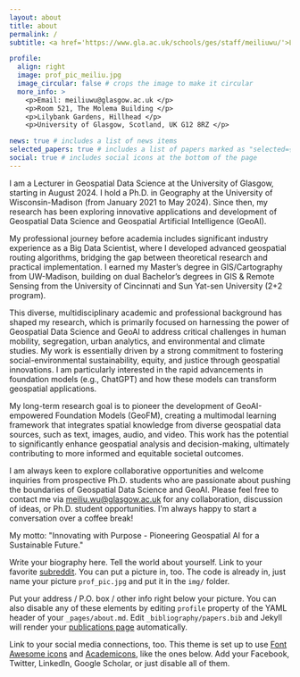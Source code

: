 ```yaml
---
layout: about
title: about
permalink: /
subtitle: <a href='https://www.gla.ac.uk/schools/ges/staff/meiliuwu/'>Lectuer/Assistant Professor in Geospatial Data Science</a>, School of Geographical and Earth Sciences, University of Glasgow 

profile:
  align: right
  image: prof_pic_meiliu.jpg
  image_circular: false # crops the image to make it circular
  more_info: >
    <p>Email: meiliuwu@glasgow.ac.uk </p>
    <p>Room 521, The Molema Building </p>
    <p>Lilybank Gardens, Hillhead </p>
    <p>University of Glasgow, Scotland, UK G12 8RZ </p>

news: true # includes a list of news items
selected_papers: true # includes a list of papers marked as "selected={true}"
social: true # includes social icons at the bottom of the page
---
```


I am a Lecturer in Geospatial Data Science at the University of Glasgow, starting in August 2024. I hold a Ph.D. in Geography at the University of Wisconsin-Madison (from January 2021 to May 2024). Since then, my research has been exploring innovative applications and development of Geospatial Data Science and Geospatial Artificial Intelligence (GeoAI).

My professional journey before academia includes significant industry experience as a Big Data Scientist, where I developed advanced geospatial routing algorithms, bridging the gap between theoretical research and practical implementation. I earned my Master’s degree in GIS/Cartography from UW-Madison, building on dual Bachelor’s degrees in GIS & Remote Sensing from the University of Cincinnati and Sun Yat-sen University (2+2 program).

This diverse, multidisciplinary academic and professional background has shaped my research, which is primarily focused on harnessing the power of Geospatial Data Science and GeoAI to address critical challenges in human mobility, segregation, urban analytics, and environmental and climate studies. My work is essentially driven by a strong commitment to fostering social-environmental sustainability, equity, and justice through geospatial innovations. I am particularly interested in the rapid advancements in foundation models (e.g., ChatGPT) and how these models can transform geospatial applications.

My long-term research goal is to pioneer the development of GeoAI-empowered Foundation Models (GeoFM), creating a multimodal learning framework that integrates spatial knowledge from diverse geospatial data sources, such as text, images, audio, and video. This work has the potential to significantly enhance geospatial analysis and decision-making, ultimately contributing to more informed and equitable societal outcomes. 

I am always keen to explore collaborative opportunities and welcome inquiries from prospective Ph.D. students who are passionate about pushing the boundaries of Geospatial Data Science and GeoAI. Please feel free to contact me via meiliu.wu@glasgow.ac.uk for any collaboration, discussion of ideas, or Ph.D. student opportunities. I’m always happy to start a conversation over a coffee break!

My motto: "Innovating with Purpose - Pioneering Geospatial AI for a Sustainable Future." 

Write your biography here. Tell the world about yourself. Link to your favorite [subreddit](http://reddit.com). You can put a picture in, too. The code is already in, just name your picture `prof_pic.jpg` and put it in the `img/` folder.

Put your address / P.O. box / other info right below your picture. You can also disable any of these elements by editing `profile` property of the YAML header of your `_pages/about.md`. Edit `_bibliography/papers.bib` and Jekyll will render your [publications page](/al-folio/publications/) automatically.

Link to your social media connections, too. This theme is set up to use [Font Awesome icons](https://fontawesome.com/) and [Academicons](https://jpswalsh.github.io/academicons/), like the ones below. Add your Facebook, Twitter, LinkedIn, Google Scholar, or just disable all of them.
